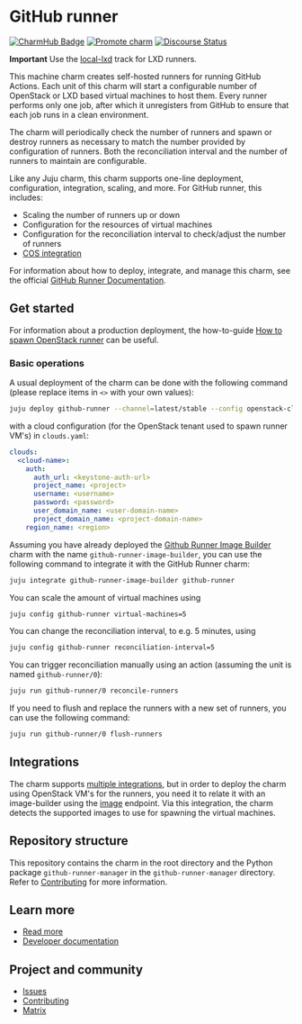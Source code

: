 # GitHub runner
[![CharmHub Badge](https://charmhub.io/github-runner/badge.svg)](https://charmhub.io/github-runner)
[![Promote charm](https://github.com/canonical/github-runner-operator/actions/workflows/promote_charm.yaml/badge.svg)](https://github.com/canonical/github-runner-operator/actions/workflows/promote_charm.yaml)
[![Discourse Status](https://img.shields.io/discourse/status?server=https%3A%2F%2Fdiscourse.charmhub.io&style=flat&label=CharmHub%20Discourse)](https://discourse.charmhub.io)

**Important** Use the [local-lxd](https://charmhub.io/github-runner?channel=local-lxd/stable) track for LXD runners.

This machine charm creates self-hosted runners for running GitHub Actions. Each unit of this charm will start a configurable number of OpenStack or LXD based virtual machines to host them. Every runner performs only one job, after which it unregisters from GitHub to ensure that each job runs in a clean environment.

The charm will periodically check the number of runners and spawn or destroy runners as necessary to match the number provided by configuration of runners. Both the reconciliation interval and the number of runners to maintain are configurable.

Like any Juju charm, this charm supports one-line deployment, configuration, integration, scaling, and more. For GitHub runner, this includes:
* Scaling the number of runners up or down
* Configuration for the resources of virtual machines
* Configuration for the reconciliation interval to check/adjust the number of runners
* [COS integration](https://charmhub.io/topics/canonical-identity-platform/how-to/integrate-cos)

For information about how to deploy, integrate, and manage this charm, see the official [GitHub Runner Documentation](https://charmhub.io/github-runner).

## Get started

For information about a production deployment, the how-to-guide
[How to spawn OpenStack runner](https://charmhub.io/github-runner/docs/how-to-openstack-runner) can be useful.

### Basic operations
A usual deployment of the charm can be done with the following command (please replace items in `<>` with your own values):

```bash
juju deploy github-runner --channel=latest/stable --config openstack-clouds-yaml="$(cat clouds.yaml)" --config openstack-flavor=<flavor> --config openstack-network=<openstack-network> --config path=<org>/<repo> --config token=<github-token>
```

with a cloud configuration (for the OpenStack tenant used to spawn runner VM's) in `clouds.yaml`:

```yaml
clouds:
  <cloud-name>:
    auth:
      auth_url: <keystone-auth-url>
      project_name: <project>
      username: <username>
      password: <password>
      user_domain_name: <user-domain-name>
      project_domain_name: <project-domain-name>
    region_name: <region>
  ```

Assuming you have already deployed the [Github Runner Image Builder](https://charmhub.io/github-runner-image-builder) charm
with the name `github-runner-image-builder`, you can use the following command to integrate it with the GitHub Runner charm:

```bash
juju integrate github-runner-image-builder github-runner
```

You can scale the amount of virtual machines using

```bash
juju config github-runner virtual-machines=5
```

You can change the reconciliation interval, to e.g. 5 minutes, using

```bash
juju config github-runner reconciliation-interval=5
```

You can trigger reconciliation manually using an action (assuming the unit is named `github-runner/0`):

```bash
juju run github-runner/0 reconcile-runners
```

If you need to flush and replace the runners with a new set of runners, you can use the following command:

```bash
juju run github-runner/0 flush-runners
```


## Integrations
The charm supports [multiple integrations](https://charmhub.io/github-runner/integrations),
but in order to deploy the charm using OpenStack VM's for the runners, you need it to relate it
with an image-builder using the [image](https://charmhub.io/github-runner/integrations#image) 
endpoint. Via this integration, the charm detects the supported images to use for spawning the virtual machines.


## Repository structure

This repository contains the charm in the root directory and the Python package `github-runner-manager` in the
`github-runner-manager` directory. Refer to [Contributing](CONTRIBUTING.md) for more information.


## Learn more
* [Read more](https://charmhub.io/github-runner)
* [Developer documentation](https://charmhub.io/github-runner/docs/how-to-contribute)

## Project and community
* [Issues](https://github.com/canonical/github-runner-operator/issues)
* [Contributing](https://charmhub.io/github-runner/docs/how-to-contribute)
* [Matrix](https://matrix.to/#/#charmhub-charmdev:ubuntu.com)
